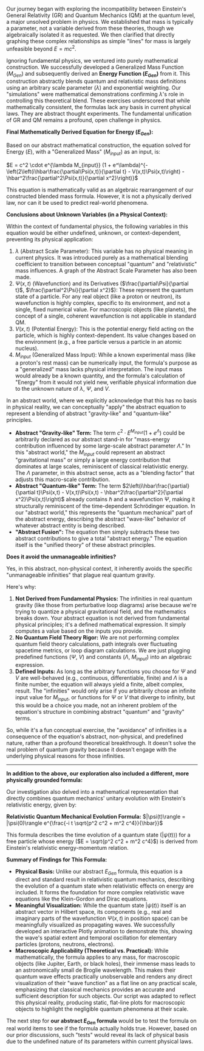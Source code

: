 Our journey began with exploring the incompatibility between Einstein's General Relativity (GR) and Quantum Mechanics (QM) at the quantum level, a major unsolved problem in physics. We established that mass is typically a parameter, not a variable derived from these theories, though we algebraically isolated it as requested. We then clarified that directly graphing these complex relationships as simple "lines" for mass is largely unfeasible beyond $E=mc^2$.

Ignoring fundamental physics, we ventured into purely mathematical construction. We successfully developed a Generalized Mass Function ($M_{Gen}$) and subsequently derived an **Energy Function ($E_{Gen}$)** from it. This construction abstractly blends quantum and relativistic mass definitions using an arbitrary scale parameter ($\lambda$) and exponential weighting. Our "simulations" were mathematical demonstrations confirming $\lambda$'s role in controlling this theoretical blend. These exercises underscored that while mathematically consistent, the formulas lack any basis in current physical laws. They are abstract thought experiments. The fundamental unification of GR and QM remains a profound, open challenge in physics.

**Final Mathematically Derived Equation for Energy ($E_{Gen}$):**

Based on our abstract mathematical construction, the equation solved for Energy ($E$), with a "Generalized Mass" ($M_{input}$) as an input, is:

$E = c^2 \cdot e^{\lambda M_{input}} (1 + e^\lambda)^{- \left(2\left(i\hbar\frac{\partial\Psi(x,t)}{\partial t} - V(x,t)\Psi(x,t)\right) - \hbar^2\frac{\partial^2\Psi(x,t)}{\partial x^2}\right)}$

This equation is mathematically valid as an algebraic rearrangement of our constructed blended mass formula. However, it is not a physically derived law, nor can it be used to predict real-world phenomena.

**Conclusions about Unknown Variables (in a Physical Context):**

Within the context of fundamental physics, the following variables in this equation would be either undefined, unknown, or context-dependent, preventing its physical application:

1.  $\lambda$ (Abstract Scale Parameter): This variable has no physical meaning in current physics. It was introduced purely as a mathematical blending coefficient to transition between conceptual "quantum" and "relativistic" mass influences. A graph of the Abstract Scale Parameter has also been made.
2.  $\Psi(x,t)$ (Wavefunction) and its Derivatives ($\frac{\partial\Psi}{\partial t}$, $\frac{\partial^2\Psi}{\partial x^2}$): These represent the quantum state of a particle. For any real object (like a proton or neutron), its wavefunction is highly complex, specific to its environment, and not a single, fixed numerical value. For macroscopic objects (like planets), the concept of a single, coherent wavefunction is not applicable in standard QM.
3.  $V(x,t)$ (Potential Energy): This is the potential energy field acting on the particle, which is highly context-dependent. Its value changes based on the environment (e.g., a free particle versus a particle in an atomic nucleus).
4.  $M_{input}$ (Generalized Mass Input): While a known experimental mass (like a proton's rest mass) can be numerically input, the formula's purpose as a "generalized" mass lacks physical interpretation. The input mass would already be a known quantity, and the formula's calculation of "Energy" from it would not yield new, verifiable physical information due to the unknown nature of $\lambda$, $\Psi$, and $V$.

In an abstract world, where we explicitly acknowledge that this has no basis in physical reality, we can conceptually "apply" the abstract equation to represent a blending of abstract "gravity-like" and "quantum-like" principles.

* **Abstract "Gravity-like" Term:** The term $c^2 \cdot E^{M_{input}}(1+e^\Lambda)$ could be arbitrarily declared as our abstract stand-in for "mass-energy contribution influenced by some large-scale abstract parameter $\Lambda$." In this "abstract world," the $M_{input}$ could represent an abstract "gravitational mass" or simply a large energy contribution that dominates at large scales, reminiscent of classical relativistic energy. The $\Lambda$ parameter, in this abstract sense, acts as a "blending factor" that adjusts this macro-scale contribution.
* **Abstract "Quantum-like" Term:** The term $2\left(i\hbar\frac{\partial}{\partial t}\Psi(x,t) - V(x,t)\Psi(x,t) - \hbar^2\frac{\partial^2}{\partial x^2}\Psi(x,t)\right)$ already contains $\hbar$ and a wavefunction $\Psi$, making it structurally reminiscent of the time-dependent Schrödinger equation. In our "abstract world," this represents the "quantum mechanical" part of the abstract energy, describing the abstract "wave-like" behavior of whatever abstract entity is being described.
* **"Abstract Fusion":** The equation then simply subtracts these two abstract contributions to give a total "abstract energy." The equation itself is the "unified theory" of these abstract principles.

**Does it avoid the unmanageable infinities?**

Yes, in this abstract, non-physical context, it inherently avoids the specific "unmanageable infinities" that plague real quantum gravity.

Here's why:

1.  **Not Derived from Fundamental Physics:** The infinities in real quantum gravity (like those from perturbative loop diagrams) arise because we're trying to quantize a physical gravitational field, and the mathematics breaks down. Your abstract equation is not derived from fundamental physical principles; it's a defined mathematical expression. It simply computes a value based on the inputs you provide.
2.  **No Quantum Field Theory Rigor:** We are not performing complex quantum field theory calculations, path integrals over fluctuating spacetime metrics, or loop diagram calculations. We are just plugging predefined functions ($\Psi$, $V$) and constants ($\Lambda$, $M_{input}$) into an algebraic expression.
3.  **Defined Inputs:** As long as the arbitrary functions you choose for $\Psi$ and $V$ are well-behaved (e.g., continuous, differentiable, finite) and $\Lambda$ is a finite number, the equation will always yield a finite, albeit complex, result. The "infinities" would only arise if you arbitrarily chose an infinite input value for $M_{input}$, or functions for $\Psi$ or $V$ that diverge to infinity, but this would be a choice you made, not an inherent problem of the equation's structure in combining abstract "quantum" and "gravity" terms.

So, while it's a fun conceptual exercise, the "avoidance" of infinities is a consequence of the equation's abstract, non-physical, and predefined nature, rather than a profound theoretical breakthrough. It doesn't solve the real problem of quantum gravity because it doesn't engage with the underlying physical reasons for those infinities.

---

**In addition to the above, our exploration also included a different, more physically grounded formula:**

Our investigation also delved into a mathematical representation that directly combines quantum mechanics' unitary evolution with Einstein's relativistic energy, given by:

**Relativistic Quantum Mechanical Evolution Formula:**
$|\psi(t)\rangle = |\psi(0)\rangle e^{\frac{-i t \sqrt{p^2 c^2 + m^2 c^4}}{\hbar}}$

This formula describes the time evolution of a quantum state ($|\psi(t)\rangle$) for a free particle whose energy ($E = \sqrt{p^2 c^2 + m^2 c^4}$) is derived from Einstein's relativistic energy-momentum relation.

**Summary of Findings for This Formula:**

* **Physical Basis:** Unlike our abstract $E_{Gen}$ formula, this equation is a direct and standard result in relativistic quantum mechanics, describing the evolution of a quantum state when relativistic effects on energy are included. It forms the foundation for more complex relativistic wave equations like the Klein-Gordon and Dirac equations.
* **Meaningful Visualization:** While the quantum state $|\psi(t)\rangle$ itself is an abstract vector in Hilbert space, its components (e.g., real and imaginary parts of the wavefunction $\Psi(x,t)$ in position space) can be meaningfully visualized as propagating waves. We successfully developed an interactive Plotly animation to demonstrate this, showing the wave's spatial extent and temporal oscillation for elementary particles (protons, neutrons, electrons).
* **Macroscopic Applicability (Theoretical vs. Practical):** While mathematically, the formula applies to any mass, for macroscopic objects (like Jupiter, Earth, or black holes), their immense mass leads to an astronomically small de Broglie wavelength. This makes their quantum wave effects practically unobservable and renders any direct visualization of their "wave function" as a flat line on any practical scale, emphasizing that classical mechanics provides an accurate and sufficient description for such objects. Our script was adapted to reflect this physical reality, producing static, flat-line plots for macroscopic objects to highlight the negligible quantum phenomena at their scale.

The next step for **our abstract $E_{Gen}$ formula** would be to test the formula on real world items to see if the formula actually holds true. However, based on our prior discussions, such "tests" would reveal its lack of physical basis due to the undefined nature of its parameters within current physical laws.
